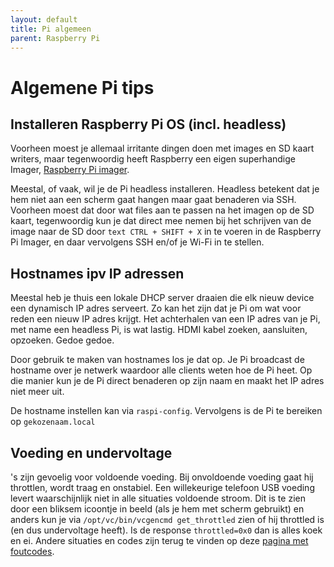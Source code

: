 ```yaml
---
layout: default
title: Pi algemeen
parent: Raspberry Pi
---
```


# Algemene Pi tips

## Installeren Raspberry Pi OS (incl. headless)

Voorheen moest je allemaal irritante dingen doen met images en SD kaart writers, maar tegenwoordig heeft Raspberry een eigen superhandige Imager, [Raspberry Pi imager](https://www.raspberrypi.com/software/).

Meestal, of vaak, wil je de Pi headless installeren. Headless betekent dat je hem niet aan een scherm gaat hangen maar gaat benaderen via SSH. Voorheen moest dat door wat files aan te passen na het imagen op de SD kaart, tegenwoordig kun je dat direct mee nemen bij het schrijven van de image naar de SD door ``
text CTRL + SHIFT + X `` in te voeren in de Raspberry Pi Imager, en daar vervolgens SSH en/of je Wi-Fi in te stellen.

## Hostnames ipv IP adressen

Meestal heb je thuis een lokale DHCP server draaien die elk nieuw device een dynamisch IP adres serveert. Zo kan het zijn dat je Pi om wat voor reden een nieuw IP adres krijgt. Het achterhalen van een IP adres van je Pi, met name een headless Pi, is wat lastig. HDMI kabel zoeken, aansluiten, opzoeken. Gedoe gedoe.

Door gebruik te maken van hostnames los je dat op. Je Pi broadcast de hostname over je netwerk waardoor alle clients weten hoe de Pi heet. Op die manier kun je de Pi direct benaderen op zijn naam en maakt het IP adres niet meer uit.

De hostname instellen kan via `raspi-config`. Vervolgens is de Pi te bereiken op `gekozenaam.local`

## Voeding en undervoltage

's zijn gevoelig voor voldoende voeding. Bij onvoldoende voeding gaat hij throttlen, wordt traag en onstabiel. Een willekeurige telefoon USB voeding levert waarschijnlijk niet in alle situaties voldoende stroom. Dit is te zien door een bliksem icoontje in beeld (als je hem met scherm gebruikt) en anders kun je via `/opt/vc/bin/vcgencmd get_throttled` zien of hij throttled is (en dus undervoltage heeft). Is de response `throttled=0x0` dan is alles koek en ei. Andere situaties en codes zijn terug te vinden op deze [pagina met foutcodes](https://github.com/raspberrypi/documentation/blob/master/raspbian/applications/vcgencmd.md#get_throttled).
